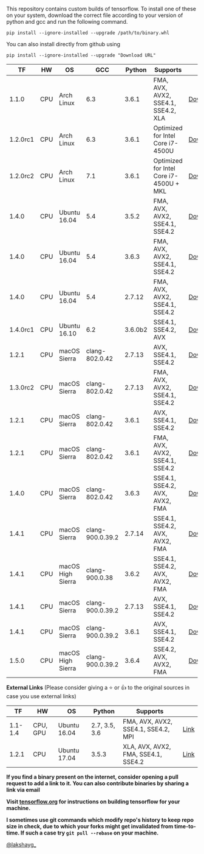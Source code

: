This repository contains custom builds of tensorflow. To install
one of these on your system, download the correct file according
to your version of python and gcc and run the following command.
```
pip install --ignore-installed --upgrade /path/to/binary.whl
```
You can also install directly from github using
```
pip install --ignore-installed --upgrade "Download URL"
```

| TF       | HW  | OS           | GCC              | Python      | Supports                                  |                                                                                                                         |
|----------|-----|--------------|------------------|-------------|-------------------------------------------|-------------------------------------------------------------------------------------------------------------------------|
| 1.1.0    | CPU | Arch Linux   | 6.3              | 3.6.1       | FMA, AVX, AVX2, SSE4.1, SSE4.2, XLA       | [Download](https://github.com/lakshayg/tensorflow-build/raw/master/tensorflow-1.1.0-cp36-cp36m-linux_x86_64.whl)        |
| 1.2.0rc1 | CPU | Arch Linux   | 6.3              | 3.6.1       | Optimized for Intel Core i7-4500U         | [Download](https://github.com/lakshayg/tensorflow-build/raw/master/tensorflow-1.2.0rc1-cp36-cp36m-linux_x86_64.whl)     |
| 1.2.0rc2 | CPU | Arch Linux   | 7.1              | 3.6.1       | Optimized for Intel Core i7-4500U + MKL   | [Download](https://github.com/lakshayg/tensorflow-build/raw/master/tensorflow-1.2.0rc2-cp36-cp36m-linux_x86_64.whl)     |
| 1.4.0    | CPU | Ubuntu 16.04 | 5.4              | 3.5.2       | FMA, AVX, AVX2, SSE4.1, SSE4.2            | [Download](https://github.com/lakshayg/tensorflow-build/raw/master/tensorflow-1.4.0-cp35-cp35m-linux_x86_64.whl)        |
| 1.4.0    | CPU | Ubuntu 16.04 | 5.4              | 3.6.3       | FMA, AVX, AVX2, SSE4.1, SSE4.2            | [Download](https://github.com/sigilioso/tensorflow-build/raw/master/tensorflow-1.4.0-cp36-cp36m-linux_x86_64.whl)       |
| 1.4.0    | CPU | Ubuntu 16.04 | 5.4              | 2.7.12      | FMA, AVX, AVX2, SSE4.1, SSE4.2            | [Download](https://github.com/lakshayg/tensorflow-build/raw/master/tensorflow-1.4.0-cp27-cp27mu-linux_x86_64.whl)       |
| 1.4.0rc1 | CPU | Ubuntu 16.10 | 6.2              | 3.6.0b2     | SSE4.1, SSE4.2, AVX                       | [Download](https://github.com/lakshayg/tensorflow-build/raw/master/tensorflow-1.4.0rc1-cp36-cp36m-linux_x86_64.whl)     |
| 1.2.1    | CPU | macOS Sierra | clang-802.0.42   | 2.7.13      | AVX, SSE4.1, SSE4.2                       | [Download](https://github.com/lakshayg/tensorflow-build/raw/master/tensorflow-1.2.1-cp27-cp27m-macosx_10_12_x86_64.whl) |
| 1.3.0rc2 | CPU | macOS Sierra | clang-802.0.42   | 2.7.13      | FMA, AVX, AVX2, SSE4.1, SSE4.2            | [Download](https://github.com/lakshayg/tensorflow-build/raw/master/tensorflow-1.3.0rc2-cp27-cp27m-macosx_10_12_intel.whl) |
| 1.2.1    | CPU | macOS Sierra | clang-802.0.42   | 3.6.1       | AVX, SSE4.1, SSE4.2                       | [Download](https://github.com/lakshayg/tensorflow-build/raw/master/tensorflow-1.2.1-cp36-cp36m-macosx_10_12_x86_64.whl) |
| 1.2.1    | CPU | macOS Sierra | clang-802.0.42   | 3.6.1       | FMA, AVX, AVX2, SSE4.1, SSE4.2            | [Download](https://github.com/lakshayg/tensorflow-build/raw/72454268db8ce69e0fe3c7b23c17aad6ea69b257/tensorflow-1.2.1-cp36-cp36m-macosx_10_12_x86_64.whl) |
| 1.4.0    | CPU | macOS Sierra | clang-802.0.42   | 3.6.3       | SSE4.1, SSE4.2, AVX, AVX2, FMA            | [Download](https://github.com/lakshayg/tensorflow-build/raw/master/tensorflow-1.4.0-cp36-cp36m-macosx_10_12_x86_64.whl) |
| 1.4.1    | CPU | macOS Sierra | clang-900.0.39.2 | 2.7.14      | SSE4.1, SSE4.2, AVX, AVX2, FMA            | [Download](https://github.com/lakshayg/tensorflow-build/raw/master/tensorflow-1.4.1-cp27-cp27m-macosx_10_12_x86_64.whl) |
| 1.4.1    | CPU | macOS High Sierra | clang-900.0.38 | 3.6.2      | SSE4.1, SSE4.2, AVX, AVX2, FMA            | [Download](https://github.com/lakshayg/tensorflow-build/raw/master/tensorflow-1.4.1-cp36-cp36m-macosx_10_13_x86_64.whl) |
| 1.4.1    | CPU | macOS Sierra | clang-900.0.39.2   | 2.7.13    | AVX, SSE4.1, SSE4.2                       | [Download](https://github.com/lakshayg/tensorflow-build/releases/download/v1.4.1-macosx_10_12-py27-py36-avx-sse41-sse42/tensorflow-1.4.1-cp27-cp27m-macosx_10_12_intel.whl) |
| 1.4.1    | CPU | macOS Sierra | clang-900.0.39.2   | 3.6.1       | AVX, SSE4.1, SSE4.2                       | [Download](https://github.com/lakshayg/tensorflow-build/releases/download/v1.4.1-macosx_10_12-py27-py36-avx-sse41-sse42/tensorflow-1.4.1-cp36-cp36m-macosx_10_12_x86_64.whl) |
| 1.5.0    | CPU | macOS High Sierra | clang-900.0.39.2   | 3.6.4       | SSE4.2, AVX, AVX2, FMA                        | [Download](https://github.com/lakshayg/tensorflow-build/raw/master/tensorflow-1.5.0-cp36-cp36m-macosx_10_13_x86_64.whl) |

**External Links** (Please consider giving a :star: or :+1: to the original sources in case you use external links)

| TF       | HW       | OS           | Python        | Supports                            |                                         |
|----------|----------|--------------|---------------|-------------------------------------|-----------------------------------------|
| 1.1-1.4  | CPU, GPU | Ubuntu 16.04 | 2.7, 3.5, 3.6 | FMA, AVX, AVX2, SSE4.1, SSE4.2, MPI | [Link](https://github.com/mind/wheels)  |
| 1.2.1    | CPU      | Ubuntu 17.04 | 3.5.3         | XLA, AVX, AVX2, FMA, SSE4.1, SSE4.2 | [Link](https://github.com/yaroslavvb/tensorflow-community-wheels/issues/26) |

**If you find a binary present on the internet, consider opening a pull request to add a link to it. You can also contribute binaries by sharing a link via email**

**Visit [tensorflow.org][1] for instructions on building tensorflow for your machine.**

**I sometimes use git commands which modify repo's history to keep repo size in check, due to which your forks might get invalidated from time-to-time. If such a case try `git pull --rebase` on your machine.**

[@lakshayg_](https://twitter.com/lakshayg_)

[1]: https://www.tensorflow.org/install/install_sources
